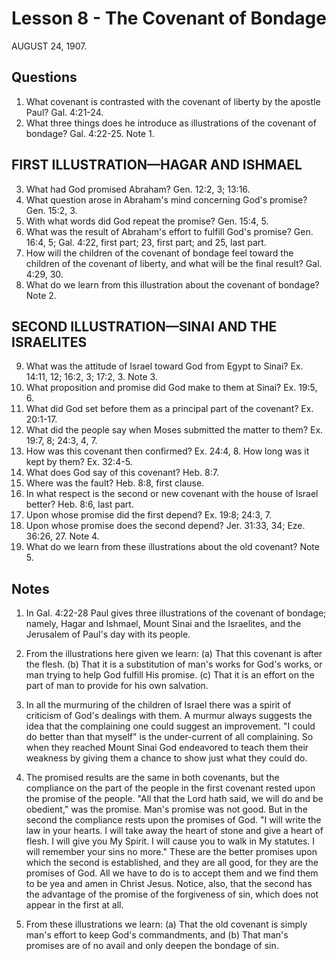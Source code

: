 # Lesson 8 - The Covenant of Bondage

AUGUST 24, 1907.

## Questions

1. What covenant is contrasted with the covenant of liberty by the apostle Paul? Gal. 4:21-24.
2. What three things does he introduce as illustrations of the covenant of bondage? Gal. 4:22-25. Note 1.

## FIRST ILLUSTRATION—HAGAR AND ISHMAEL

3. What had God promised Abraham? Gen. 12:2, 3; 13:16.
4. What question arose in Abraham's mind concerning God's promise? Gen. 15:2, 3.
5. With what words did God repeat the promise? Gen. 15:4, 5.
6. What was the result of Abraham's effort to fulfill God's promise? Gen. 16:4, 5; Gal. 4:22, first part; 23, first part; and 25, last part.
7. How will the children of the covenant of bondage feel toward the children of the covenant of liberty, and what will be the final result? Gal. 4:29, 30.
8. What do we learn from this illustration about the covenant of bondage? Note 2.

## SECOND ILLUSTRATION—SINAI AND THE ISRAELITES

9. What was the attitude of Israel toward God from Egypt to Sinai? Ex. 14:11, 12; 16:2, 3; 17:2, 3. Note 3.
10. What proposition and promise did God make to them at Sinai? Ex. 19:5, 6.
11. What did God set before them as a principal part of the covenant? Ex. 20:1-17.
12. What did the people say when Moses submitted the matter to them? Ex. 19:7, 8; 24:3, 4, 7.
13. How was this covenant then confirmed? Ex. 24:4, 8. How long was it kept by them? Ex. 32:4-5.
14. What does God say of this covenant? Heb. 8:7.
15. Where was the fault? Heb. 8:8, first clause.
16. In what respect is the second or new covenant with the house of Israel better? Heb. 8:6, last part.
17. Upon whose promise did the first depend? Ex. 19:8; 24:3, 7.
18. Upon whose promise does the second depend? Jer. 31:33, 34; Eze. 36:26, 27. Note 4.
19. What do we learn from these illustrations about the old covenant? Note 5.

## Notes

1. In Gal. 4:22-28 Paul gives three illustrations of the covenant of bondage; namely, Hagar and Ishmael, Mount Sinai and the Israelites, and the Jerusalem of Paul's day with its people.

2. From the illustrations here given we learn:
   (a) That this covenant is after the flesh.
   (b) That it is a substitution of man's works for God's works, or man trying to help God fulfill His promise.
   (c) That it is an effort on the part of man to provide for his own salvation.

3. In all the murmuring of the children of Israel there was a spirit of criticism of God's dealings with them. A murmur always suggests the idea that the complaining one could suggest an improvement. "I could do better than that myself" is the under-current of all complaining. So when they reached Mount Sinai God endeavored to teach them their weakness by giving them a chance to show just what they could do.

4. The promised results are the same in both covenants, but the compliance on the part of the people in the first covenant rested upon the promise of the people. "All that the Lord hath said, we will do and be obedient," was the promise. Man's promise was not good. But in the second the compliance rests upon the promises of God. "I will write the law in your hearts. I will take away the heart of stone and give a heart of flesh. I will give you My Spirit. I will cause you to walk in My statutes. I will remember your sins no more." These are the better promises upon which the second is established, and they are all good, for they are the promises of God. All we have to do is to accept them and we find them to be yea and amen in Christ Jesus. Notice, also, that the second has the advantage of the promise of the forgiveness of sin, which does not appear in the first at all.

5. From these illustrations we learn:
   (a) That the old covenant is simply man's effort to keep God's commandments, and
   (b) That man's promises are of no avail and only deepen the bondage of sin.